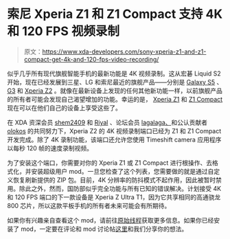 # 索尼 Xperia Z1 和 Z1 Compact 支持 4K 和 120 FPS 视频录制

> 原文：<https://www.xda-developers.com/sony-xperia-z1-and-z1-compact-get-4k-and-120-fps-video-recording/>

似乎几乎所有现代旗舰智能手机的最新功能是 4K 视频录制。这从宏碁 Liquid S2 开始，现在已经发展到三星、LG 和索尼最近的旗舰产品——分别是 [Galaxy S5](http://forum.xda-developers.com/galaxy-s5) 、 [G3](http://forum.xda-developers.com/lg-g3) 和 [Xperia Z2](http://forum.xda-developers.com/xperia-z2) 。就像在最新设备上发现的任何其他新功能一样，以前旗舰产品的所有者可能会发现自己渴望增加的功能。幸运的是， [Xperia Z1](http://forum.xda-developers.com/xperia-z1) 和 [Z1 Compact](http://forum.xda-developers.com/sony-xperia-z1-compact) 现在可以在他们自己的设备上享受这些了。

在 XDA 资深会员 [shem2409](http://forum.xda-developers.com/member.php?u=5107946) 和 [Riyal](http://forum.xda-developers.com/member.php?u=4386647) 、论坛会员 [lagalaga、](http://forum.xda-developers.com/member.php?u=3042330)和公认贡献者 [olokos](http://forum.xda-developers.com/member.php?u=4300205) 的共同努力下，Xperia Z2 的 4K 视频录制端口已经为 Z1 和 Z1 Compact 开发完成。除了 4K 录制功能，该端口还允许您使用 Timeshift camera 应用程序以每秒 120 帧的速度录制视频。

为了安装这个端口，你需要对你的 Xperia Z1 或 Z1 Compact 进行根操作、去格式化，并安装超级用户 mod。一旦您检查了这个列表，您需要做的就是通过自定义恢复刷新提供的 ZIP 包。目前，4K 分辨率的防抖模式不起作用，因此被暂时禁用。除此之外，然而，国防部似乎完全功能与所有已知的错误解决。计划接受 4K 和 120 FPS 端口的下一款设备是 Xperia Z Ultra T1，因为它共享相同的高通骁龙 800 芯片，所以这款平板手机的所有者未来可能会有所期待。

如果你有兴趣亲自查看这个 mod，请前往[原始线程](http://forum.xda-developers.com/showthread.php?t=2767005)获取更多信息。如果你已经安装了 mod，一定要在评论和 mod 讨论帖[这里](http://forum.xda-developers.com/showthread.php?t=2768422)和我们分享你的想法。